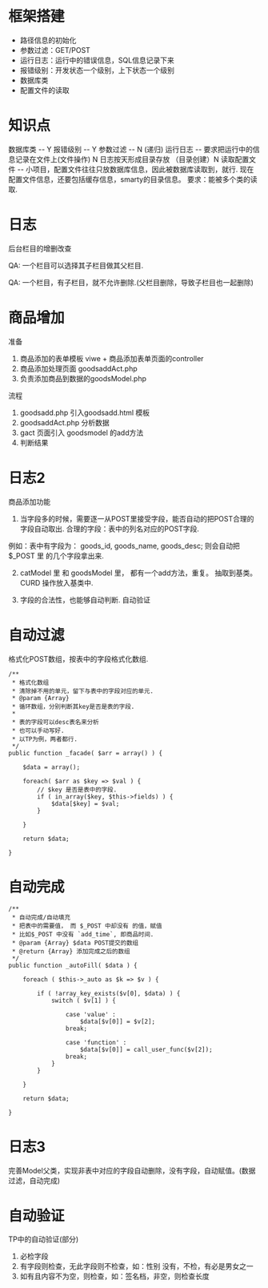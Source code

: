
# 框架搭建

* 路径信息的初始化
* 参数过滤：GET/POST
* 运行日志：运行中的错误信息，SQL信息记录下来
* 报错级别：开发状态一个级别，上下状态一个级别
* 数据库类
* 配置文件的读取 



# 知识点

数据库类 -- Y
报错级别 -- Y
参数过滤 -- N (递归)
运行日志 -- 要求把运行中的信息记录在文件上(文件操作) N
					日志按天形成目录存放 （目录创建）N
读取配置文件 -- 小项目，配置文件往往只放数据库信息，因此被数据库读取到，就行.
							现在配置文件信息，还要包括缓存信息，smarty的目录信息。
							要求：能被多个类的读取.


# 日志

后台栏目的增删改查								

QA:
一个栏目可以选择其子栏目做其父栏目.
		
QA:
一个栏目，有子栏目，就不允许删除.(父栏目删除，导致子栏目也一起删除)


# 商品增加

准备
1. 商品添加的表单模板 viwe + 商品添加表单页面的controller
2. 商品添加处理页面 goodsaddAct.php 
3. 负责添加商品到数据的goodsModel.php

流程
1. goodsadd.php 引入goodsadd.html 模板
2. goodsaddAct.php 分析数据
3. gact 页面引入 goodsmodel 的add方法
4. 判断结果


# 日志2

商品添加功能

1. 当字段多的时候，需要逐一从POST里接受字段，能否自动的把POST合理的字段自动取出.
合理的字段：表中的列名对应的POST字段.

例如：表中有字段为： 
goods_id, goods_name, goods_desc;
则会自动把$_POST 里 的几个字段拿出来.

2. catModel 里 和 goodsModel 里， 都有一个add方法，重复。
抽取到基类。 
CURD 操作放入基类中.


3. 字段的合法性，也能够自动判断.
自动验证


# 自动过滤

格式化POST数组，按表中的字段格式化数组.

```
/**
 * 格式化数组
 * 清除掉不用的单元，留下与表中的字段对应的单元.
 * @param {Array}
 * 循环数组，分别判断其key是否是表的字段.
 * 
 * 表的字段可以desc表名来分析
 * 也可以手动写好.
 * 以TP为例，两者都行.
 */
public function _facade( $arr = array() ) {
	
	$data = array();
	
	foreach( $arr as $key => $val ) {
		// $key 是否是表中的字段.
		if ( in_array($key, $this->fields) ) {
			$data[$key] = $val; 	
		}
		
	}
	
	return $data;
	
} 

```


# 自动完成

```
/**
 * 自动完成/自动填充
 * 把表中的需要值， 而 $_POST 中却没有 的值，赋值
 * 比如$_POST 中没有 `add_time`, 即商品时间.
 * @param {Array} $data POST提交的数组
 * @return {Array} 添加完成之后的数组
 */
public function _autoFill( $data ) {
	
	foreach ( $this->_auto as $k => $v ) {
		
		if ( !array_key_exists($v[0], $data) ) {
			switch ( $v[1] ) {
				
				case 'value' : 
					$data[$v[0]] = $v[2];
				break;
				
				case 'function' :
					$data[$v[0]] = call_user_func($v[2]);
				break;		
			}
		}
		
	}
	
	return $data;
	
}	
```

# 日志3

完善Model父类，实现非表中对应的字段自动删除，没有字段，自动赋值。(数据过滤，自动完成)



# 自动验证

TP中的自动验证(部分)

1. 必检字段
0. 有字段则检查，无此字段则不检查，如：性别
	 没有，不检，有必是男女之一
3. 如有且内容不为空，则检查，如：签名档，非空，则检查长度



	 

